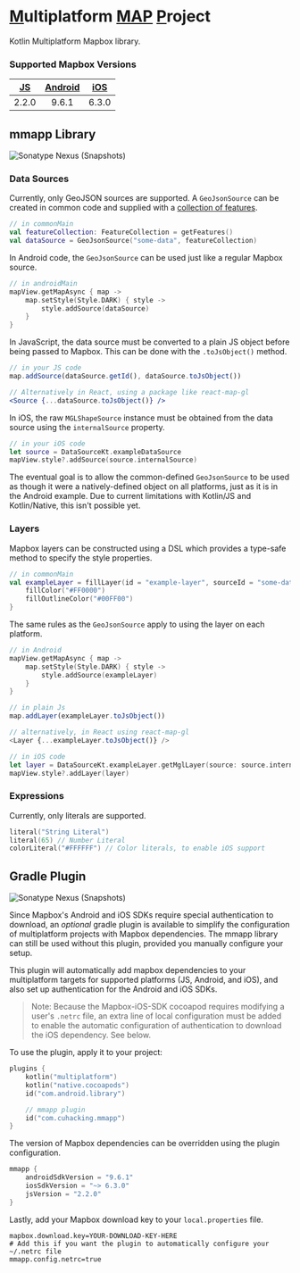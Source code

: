 # <u>M</u>ultiplatform <u>MAP</u> <u>P</u>roject

Kotlin Multiplatform Mapbox library.

### Supported Mapbox Versions

|[JS](https://github.com/mapbox/mapbox-gl-js)|[Android](https://github.com/mapbox/mapbox-gl-native-android)|[iOS](https://github.com/mapbox/mapbox-gl-native-ios)|
|:----:|:----:|:----:|
|2.2.0|9.6.1|6.3.0|

## mmapp Library
![Sonatype Nexus (Snapshots)](https://img.shields.io/nexus/s/com.cuhacking.mmapp/mmapp?server=https%3A%2F%2Foss.sonatype.org%2F)

### Data Sources

Currently, only GeoJSON sources are supported. A `GeoJsonSource` can be created in common code and supplied with a 
[collection of features](https://dellisd.github.io/spatial-k/geojson/#featurecollection).

```kotlin
// in commonMain
val featureCollection: FeatureCollection = getFeatures()
val dataSource = GeoJsonSource("some-data", featureCollection)
```

In Android code, the `GeoJsonSource` can be used just like a regular Mapbox source.
```kotlin
// in androidMain
mapView.getMapAsync { map ->
    map.setStyle(Style.DARK) { style ->
        style.addSource(dataSource)
    }
}
```

In JavaScript, the data source must be converted to a plain JS object before being passed to Mapbox. This can be done 
with the `.toJsObject()` method.
```jsx
// in your JS code
map.addSource(dataSource.getId(), dataSource.toJsObject())

// Alternatively in React, using a package like react-map-gl
<Source {...dataSource.toJsObject()} />
```

In iOS, the raw `MGLShapeSource` instance must be obtained from the data source using the `internalSource` property.
```swift
// in your iOS code
let source = DataSourceKt.exampleDataSource
mapView.style?.addSource(source.internalSource)
```

The eventual goal is to allow the common-defined `GeoJsonSource` to be used as though it were a natively-defined object
on all platforms, just as it is in the Android example. Due to current limitations with Kotlin/JS and Kotlin/Native, 
this isn't possible yet.

### Layers

Mapbox layers can be constructed using a DSL which provides a type-safe method to specify the style properties.

```kotlin
// in commonMain
val exampleLayer = fillLayer(id = "example-layer", sourceId = "some-data") {
    fillColor("#FF0000")
    fillOutlineColor("#00FF00")
}
```

The same rules as the `GeoJsonSource` apply to using the layer on each platform.

```kotlin
// in Android
mapView.getMapAsync { map ->
    map.setStyle(Style.DARK) { style ->
        style.addSource(exampleLayer)
    }
}
```

```js
// in plain Js
map.addLayer(exampleLayer.toJsObject())

// alternatively, in React using react-map-gl
<Layer {...exampleLayer.toJsObject()} />
```

```swift
// in iOS code
let layer = DataSourceKt.exampleLayer.getMglLayer(source: source.internalSource)
mapView.style?.addLayer(layer)
```

### Expressions

Currently, only literals are supported.

```kotlin
literal("String Literal")
literal(65) // Number Literal
colorLiteral("#FFFFFF") // Color literals, to enable iOS support
```

## Gradle Plugin
![Sonatype Nexus (Snapshots)](https://img.shields.io/nexus/s/com.cuhacking.mmapp/gradle-plugin?server=https%3A%2F%2Foss.sonatype.org%2F)

Since Mapbox's Android and iOS SDKs require special authentication to download, an *optional* gradle plugin is available
to simplify the configuration of multiplatform projects with Mapbox dependencies. The mmapp library can still be used
without this plugin, provided you manually configure your setup.

This plugin will automatically add mapbox dependencies to your multiplatform targets for supported platforms (JS,
Android, and iOS), and also set up authentication for the Android and iOS SDKs.

> Note: Because the Mapbox-iOS-SDK cocoapod requires modifying a user's `.netrc` file, an extra line of local
> configuration must be added to enable the automatic configuration of authentication to download the iOS dependency.
> See below.

To use the plugin, apply it to your project:

```kotlin
plugins {
    kotlin("multiplatform")
    kotlin("native.cocoapods")
    id("com.android.library")

    // mmapp plugin
    id("com.cuhacking.mmapp")
}
```

The version of Mapbox dependencies can be overridden using the plugin configuration.

```kotlin
mmapp {
    androidSdkVersion = "9.6.1"
    iosSdkVersion = "~> 6.3.0"
    jsVersion = "2.2.0"
}
```

Lastly, add your Mapbox download key to your `local.properties` file.

```properties
mapbox.download.key=YOUR-DOWNLOAD-KEY-HERE
# Add this if you want the plugin to automatically configure your ~/.netrc file
mmapp.config.netrc=true
```
